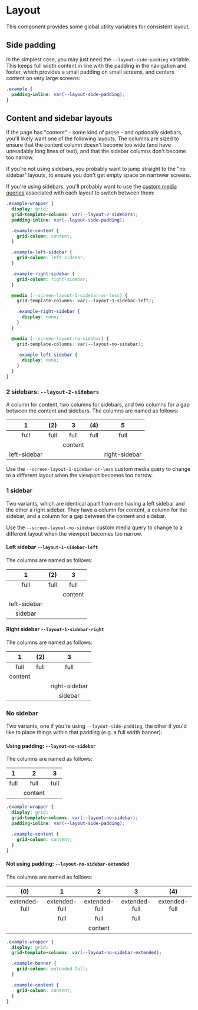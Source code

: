 # Layout

This component provides some global utility variables for consistent layout.

## Side padding

In the simplest case, you may just need the `--layout-side-padding` variable. This keeps full width content in line with the padding in the navigation and footer, which provides a small padding on small screens, and centers content on very large screens:

```css
.example {
  padding-inline: var(--layout-side-padding);
}
```

## Content and sidebar layouts

If the page has "content" - some kind of prose - and optionally sidebars, you'll likely want one of the following layouts.
The columns are sized to ensure that the content column doesn't become too wide (and have unreadably long lines of text), and that the sidebar columns don't become too narrow.

If you're not using sidebars, you probably want to jump straight to the "no sidebar" layouts, to ensure you don't get empty space on narrower screens.

If you're using sidebars, you'll probably want to use the [custom media queries](../media/README.md) associated with each layout to switch between them:

```css
.example-wrapper {
  display: grid;
  grid-template-columns: var(--layout-2-sidebars);
  padding-inline: var(--layout-side-padding);

  .example-content {
    grid-column: content;
  }

  .example-left-sidebar {
    grid-column: left-sidebar;
  }

  .example-right-sidebar {
    grid-column: right-sidebar;
  }

  @media (--screen-layout-1-sidebar-or-less) {
    grid-template-columns: var(--layout-1-sidebar-left);

    .example-right-sidebar {
      display: none;
    }
  }

  @media (--screen-layout-no-sidebar) {
    grid-template-columns: var(--layout-no-sidebar);

    .example-left-sidebar {
      display: none;
    }
  }
}
```

### 2 sidebars: `--layout-2-sidebars`

A column for content, two columns for sidebars, and two columns for a gap between the content and sidebars. The columns are named as follows:

|      1       | (2)  |    3    | (4)  |       5       |
| :----------: | :--: | :-----: | :--: | :-----------: |
|     full     | full |  full   | full |     full      |
|              |      | content |      |               |
| left-sidebar |      |         |      | right-sidebar |

Use the `--screen-layout-1-sidebar-or-less` custom media query to change to a different layout when the viewport becomes too narrow.

### 1 sidebar

Two variants, which are identical apart from one having a left sidebar and the other a right sidebar. They have a column for content, a column for the sidebar, and a column for a gap between the content and sidebar.

Use the `--screen-layout-no-sidebar` custom media query to change to a different layout when the viewport becomes too narrow.

#### Left sidebar `--layout-1-sidebar-left`

The columns are named as follows:

|      1       | (2)  |    3    |
| :----------: | :--: | :-----: |
|     full     | full |  full   |
|              |      | content |
| left-sidebar |      |         |
|   sidebar    |      |         |

#### Right sidebar `--layout-1-sidebar-right`

The columns are named as follows:

|    1    | (2)  |       3       |
| :-----: | :--: | :-----------: |
|  full   | full |     full      |
| content |      |               |
|         |      | right-sidebar |
|         |      |    sidebar    |

### No sidebar

Two variants, one if you're using `--layout-side-padding`, the other if you'd like to place things within that padding (e.g. a full width banner):

#### Using padding: `--layout-no-sidebar`

The columns are named as follows:

|  1   |    2    |  3   |
| :--: | :-----: | :--: |
| full |  full   | full |
|      | content |      |

```css
.example-wrapper {
  display: grid;
  grid-template-columns: var(--layout-no-sidebar);
  padding-inline: var(--layout-side-padding);

  .example-content {
    grid-column: content;
  }
}
```

#### Not using padding: `--layout-no-sidebar-extended`

The columns are named as follows:

|      (0)      |       1       |       2       |       3       |      (4)      |
| :-----------: | :-----------: | :-----------: | :-----------: | :-----------: |
| extended-full | extended-full | extended-full | extended-full | extended-full |
|               |     full      |     full      |     full      |               |
|               |               |    content    |               |               |

```css
.example-wrapper {
  display: grid;
  grid-template-columns: var(--layout-no-sidebar-extended);

  .example-banner {
    grid-column: extended-full;
  }

  .example-content {
    grid-column: content;
  }
}
```
